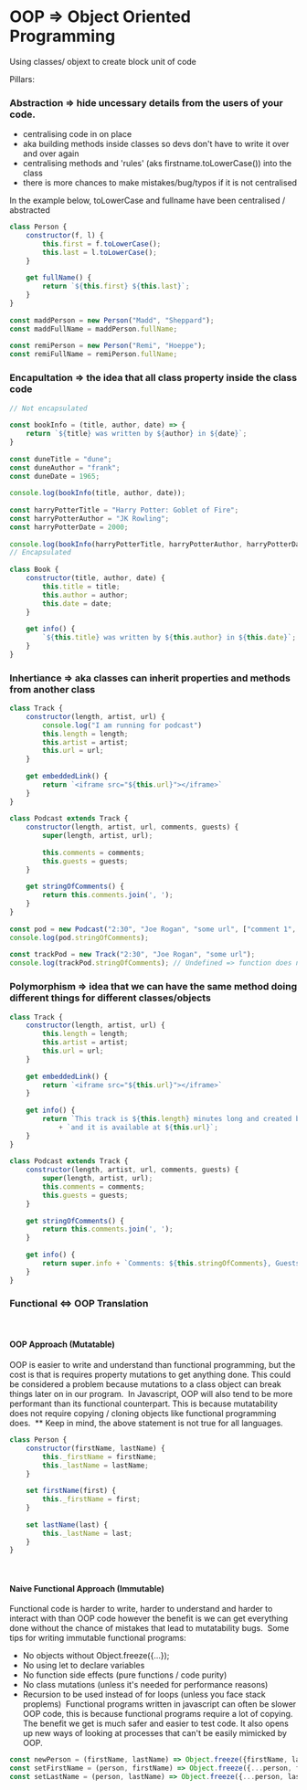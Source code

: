 # OOP => Object Oriented Programming

Using classes/ objext to create block unit of code

Pillars: 

### Abstraction => hide uncessary details from the users of your code. 
  - centralising code in on place
  - aka building methods inside classes so devs don't have to write it over and over again
  - centralising methods and 'rules' (aks firstname.toLowerCase()) into the class
  - there is more chances to make mistakes/bug/typos if it is not centralised


In the example below, toLowerCase and fullname have been centralised / abstracted
```javascript
class Person {
    constructor(f, l) {
        this.first = f.toLowerCase();
        this.last = l.toLowerCase();
    }
​
    get fullName() {
        return `${this.first} ${this.last}`;
    }
}
​
const maddPerson = new Person("Madd", "Sheppard");
const maddFullName = maddPerson.fullName;
​
const remiPerson = new Person("Remi", "Hoeppe");
const remiFullName = remiPerson.fullName;
```


### Encapultation => the idea that all class property inside the class code

```javascript
// Not encapsulated
​
const bookInfo = (title, author, date) => {
    return `${title} was written by ${author} in ${date}`;
}
​
const duneTitle = "dune";
const duneAuthor = "frank";
const duneDate = 1965;
​
console.log(bookInfo(title, author, date));
​
const harryPotterTitle = "Harry Potter: Goblet of Fire";
const harryPotterAuthor = "JK Rowling";
const harryPotterDate = 2000;
​
console.log(bookInfo(harryPotterTitle, harryPotterAuthor, harryPotterDate));
// Encapsulated
​
class Book {
    constructor(title, author, date) {
        this.title = title;
        this.author = author;
        this.date = date;
    }
​
    get info() {
        `${this.title} was written by ${this.author} in ${this.date}`;
    }
}
```


### Inhertiance => aka classes can inherit properties and methods from another class
```javascript
class Track {
    constructor(length, artist, url) {
        console.log("I am running for podcast")
        this.length = length;
        this.artist = artist;
        this.url = url;
    }
​
    get embeddedLink() {
        return `<iframe src="${this.url}"></iframe>`
    }
} 
​
class Podcast extends Track {
    constructor(length, artist, url, comments, guests) {
        super(length, artist, url);
​
        this.comments = comments;
        this.guests = guests;
    }
​
    get stringOfComments() {
        return this.comments.join(', ');
    }
}
​
const pod = new Podcast("2:30", "Joe Rogan", "some url", ["comment 1", "comment 2"], ["Jamie Fox"]);
console.log(pod.stringOfComments);
​
const trackPod = new Track("2:30", "Joe Rogan", "some url");
console.log(trackPod.stringOfComments); // Undefined => function does not exist on Track
```


### Polymorphism => idea that we can have the same method doing different things for different classes/objects
```javascript
class Track {
    constructor(length, artist, url) {
        this.length = length;
        this.artist = artist;
        this.url = url;
    }
​
    get embeddedLink() {
        return `<iframe src="${this.url}"></iframe>`
    }
​
    get info() {
        return `This track is ${this.length} minutes long and created by ${this.artist} `
            + `and it is available at ${this.url}`;
    }
} 
​
class Podcast extends Track {
    constructor(length, artist, url, comments, guests) {
        super(length, artist, url);
        this.comments = comments;
        this.guests = guests;
    }
​
    get stringOfComments() {
        return this.comments.join(', ');
    }
​
    get info() {
        return super.info + `Comments: ${this.stringOfComments}, Guests: ${this.guests.join(', ')}`;
    }
}
```
### Functional <=> OOP Translation
​
#### OOP Approach (Mutatable)
OOP is easier to write and understand than functional programming, but the 
cost is that is requires property mutations to get anything done. This could be
considered a problem because mutations to a class object can break things later
on in our program.
​
In Javascript, OOP will also tend to be more performant than its functional 
counterpart. This is because mutatability does not require copying / cloning
objects like functional programming does.
​
** Keep in mind, the above statement is not true for all languages.
​
```javascript
class Person {
    constructor(firstName, lastName) {
        this._firstName = firstName;
        this._lastName = lastName;
    }
​
    set firstName(first) {
        this._firstName = first;
    }
    
    set lastName(last) {
        this._lastName = last;
    }
}
```
​
#### Naive Functional Approach (Immutable)
Functional code is harder to write, harder to understand and harder to interact with than OOP code however the benefit is we can get everything done without the chance of mistakes that lead to mutatability bugs.
​
Some tips for writing immutable functional programs:
  - No objects without Object.freeze({...});
  - No using let to declare variables
  - No function side effects (pure functions / code purity)
  - No class mutations (unless it's needed for performance reasons)
  - Recursion to be used instead of for loops (unless you face stack proplems)
​
Functional programs written in javascript can often be slower OOP code, this is because functional programs require a lot of copying. The benefit we get is much safer and easier to test code. It also opens up new ways of looking at processes that can't be easily mimicked by OOP.
​
```javascript
const newPerson = (firstName, lastName) => Object.freeze({firstName, lastName});
const setFirstName = (person, firstName) => Object.freeze({...person, firstName});
const setLastName = (person, lastName) => Object.freeze({...person, lastName});
```

